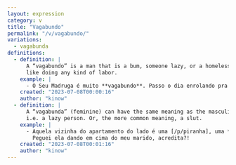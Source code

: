 ```yaml
---
layout: expression
category: v
title: "Vagabundo"
permalink: "/v/vagabundo/"
variations:
  - vagabunda
definitions:
  - definition: |
      A “vagabundo” is a man that is a bum, someone lazy, or a homeless. Someone who does not
      like doing any kind of labor.
    example: |
      - O Seu Madruga é muito **vagabundo**. Passo o dia enrolando pra trabalhar!
    created: "2023-07-08T00:00:16"
    author: "kinow"
  - definition: |
      A “vagabunda” (feminine) can have the same meaning as the masculine (“vagabundo”),
      i.e. a lazy person. Or, the more common meaning, a slut.
    example: |
      - Aquela vizinha do apartamento do lado é uma [/p/piranha], uma **vagabunda**.
        Peguei ela dando em cima do meu marido, acredita?!
    created: "2023-07-08T00:01:16"
    author: "kinow"
---
```

